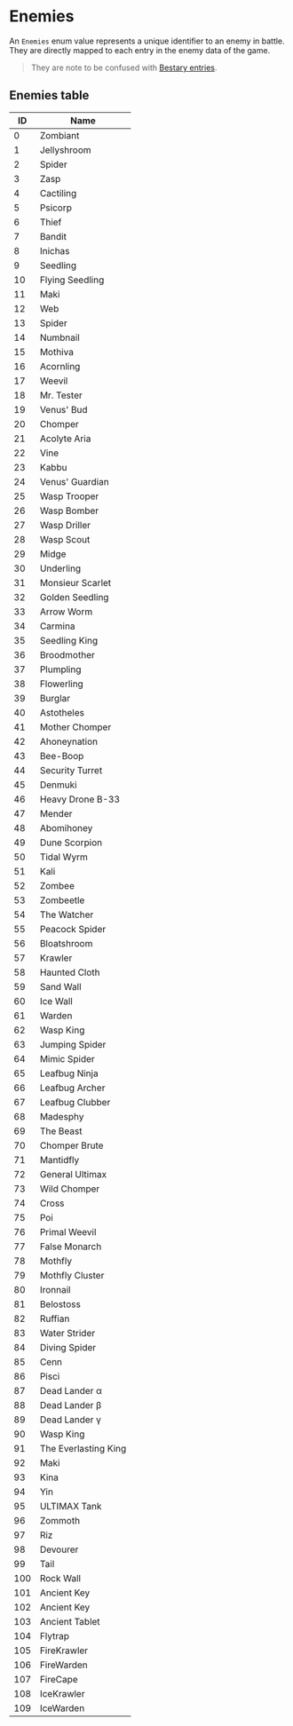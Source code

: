 # Enemies
An `Enemies` enum value represents a unique identifier to an enemy in battle. They are directly mapped to each entry in the enemy data of the game.
> They are note to be confused with [Bestary entries](Bestiary%20IDs.md).

## Enemies table
ID | Name
----- | -----
0 | Zombiant
1 | Jellyshroom
2 | Spider
3 | Zasp
4 | Cactiling
5 | Psicorp
6 | Thief
7 | Bandit
8 | Inichas
9 | Seedling
10 | Flying Seedling
11 | Maki
12 | Web
13 | Spider
14 | Numbnail
15 | Mothiva
16 | Acornling
17 | Weevil
18 | Mr. Tester
19 | Venus' Bud
20 | Chomper
21 | Acolyte Aria
22 | Vine
23 | Kabbu
24 | Venus' Guardian
25 | Wasp Trooper
26 | Wasp Bomber
27 | Wasp Driller
28 | Wasp Scout
29 | Midge
30 | Underling
31 | Monsieur Scarlet
32 | Golden Seedling
33 | Arrow Worm
34 | Carmina
35 | Seedling King
36 | Broodmother
37 | Plumpling
38 | Flowerling
39 | Burglar
40 | Astotheles
41 | Mother Chomper
42 | Ahoneynation
43 | Bee-Boop
44 | Security Turret
45 | Denmuki
46 | Heavy Drone B-33
47 | Mender
48 | Abomihoney
49 | Dune Scorpion
50 | Tidal Wyrm
51 | Kali
52 | Zombee
53 | Zombeetle
54 | The Watcher
55 | Peacock Spider
56 | Bloatshroom
57 | Krawler
58 | Haunted Cloth
59 | Sand Wall
60 | Ice Wall
61 | Warden
62 | Wasp King
63 | Jumping Spider
64 | Mimic Spider
65 | Leafbug Ninja
66 | Leafbug Archer
67 | Leafbug Clubber
68 | Madesphy
69 | The Beast
70 | Chomper Brute
71 | Mantidfly
72 | General Ultimax
73 | Wild Chomper
74 | Cross
75 | Poi
76 | Primal Weevil
77 | False Monarch
78 | Mothfly
79 | Mothfly Cluster
80 | Ironnail
81 | Belostoss
82 | Ruffian
83 | Water Strider
84 | Diving Spider
85 | Cenn
86 | Pisci
87 | Dead Lander α
88 | Dead Lander β
89 | Dead Lander γ
90 | Wasp King
91 | The Everlasting King
92 | Maki
93 | Kina
94 | Yin
95 | ULTIMAX Tank
96 | Zommoth
97 | Riz
98 | Devourer
99 | Tail
100 | Rock Wall
101 | Ancient Key
102 | Ancient Key
103 | Ancient Tablet
104 | Flytrap
105 | FireKrawler
106 | FireWarden
107 | FireCape
108 | IceKrawler
109 | IceWarden
